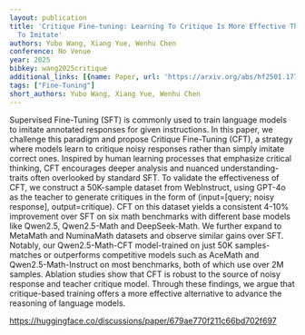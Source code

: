 ```yaml
---
layout: publication
title: 'Critique Fine-tuning: Learning To Critique Is More Effective Than Learning
  To Imitate'
authors: Yubo Wang, Xiang Yue, Wenhu Chen
conference: No Venue
year: 2025
bibkey: wang2025critique
additional_links: [{name: Paper, url: 'https://arxiv.org/abs/hf2501.17703'}]
tags: ["Fine-Tuning"]
short_authors: Yubo Wang, Xiang Yue, Wenhu Chen
---
```

Supervised Fine-Tuning (SFT) is commonly used to train language models to imitate annotated responses for given instructions. In this paper, we challenge this paradigm and propose Critique Fine-Tuning (CFT), a strategy where models learn to critique noisy responses rather than simply imitate correct ones. Inspired by human learning processes that emphasize critical thinking, CFT encourages deeper analysis and nuanced understanding-traits often overlooked by standard SFT. To validate the effectiveness of CFT, we construct a 50K-sample dataset from WebInstruct, using GPT-4o as the teacher to generate critiques in the form of (input=[query; noisy response], output=critique). CFT on this dataset yields a consistent 4-10% improvement over SFT on six math benchmarks with different base models like Qwen2.5, Qwen2.5-Math and DeepSeek-Math. We further expand to MetaMath and NuminaMath datasets and observe similar gains over SFT. Notably, our Qwen2.5-Math-CFT model-trained on just 50K samples-matches or outperforms competitive models such as AceMath and Qwen2.5-Math-Instruct on most benchmarks, both of which use over 2M samples. Ablation studies show that CFT is robust to the source of noisy response and teacher critique model. Through these findings, we argue that critique-based training offers a more effective alternative to advance the reasoning of language models.

https://huggingface.co/discussions/paper/679ae770f211c66bd702f697